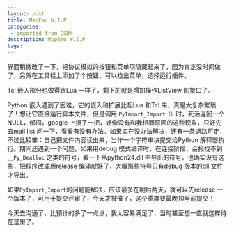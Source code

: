 ```yaml
---
layout: post
title: MspEmu W.I.P
categories: 
 - imported from CSDN
description: MspEmu W.I.P
tags: 
---
```


界面稍微改了一下，把协议模拟的按钮和菜单项隐藏起来了，因为肯定没时间做了，另外在工具栏上添加了个按钮，可以拉出菜单，选择运行插件。

Tcl 嵌入部分也做得跟Lua 一样了，剩下的就是增加操作ListView 的接口了。

Python 嵌入遇到了困难，它的嵌入和扩展比起Lua 和Tcl 来，真是太复杂繁琐了！想让它直接运行脚本文件，但是调用 `PyImport_Import（）`时，死活返回一个NULL，郁闷，google 上搜了一把，好像没有和我相同原因的这种现象，只好先去mail list 问一下，看看有没有办法。如果实在没办法解决，还有一条退路可走，不过比较笨：自己把文件内容读出来，当作一个字符串块提交给Python 解释器执行。期间还遇到一个问题，如果用debug 模式编译时，在连接阶段，会报找不到`__Py_Dealloc` 之类的符号，看一下从python24.dll 中导出的符号，也确实没有这些，把程序改成用release 编译就好了，大概那些符号只有debug 版本的dll 文件才导出。

如果`PyImport_Import`的问题能解决，应该最多在明后两天，就可以先release 一个版本了，可用于提交评审了，今天才被催了，这个季度要最晚10号前提交！

今天去沟通了，比预计的多了一点点，我太容易满足了，当时甚至想一直就这样待在这里了。
